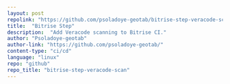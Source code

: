 ```yaml
---
layout: post
repolink: "https://github.com/psoladoye-geotab/bitrise-step-veracode-scan"
title:  "Bitrise Step"
description:  "Add Veracode scanning to Bitrise CI."
author: "Psoladoye-geotab"
author-link: "https://github.com/psoladoye-geotab/"
content-type: "ci/cd"
language: "linux"
repo: "github"
repo_title: "bitrise-step-veracode-scan"
---
```

